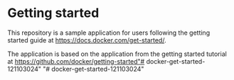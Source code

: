# Getting started

This repository is a sample application for users following the getting started guide at https://docs.docker.com/get-started/.

The application is based on the application from the getting started tutorial at https://github.com/docker/getting-started"# docker-get-started-121103024" 
"# docker-get-started-121103024" 
